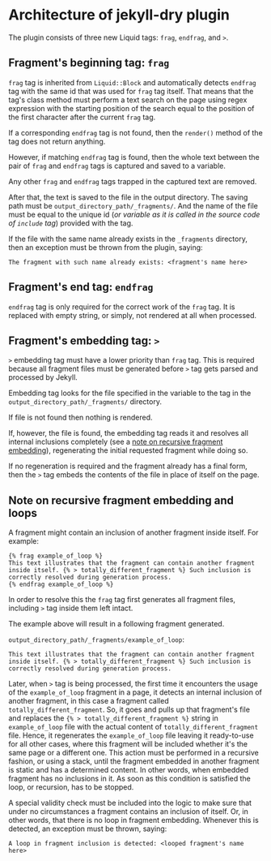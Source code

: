 # Architecture of jekyll-dry plugin

The plugin consists of three new Liquid tags: `frag`, `endfrag`, and `>`.

## Fragment's beginning tag: `frag`

`frag` tag is inherited from `Liquid::Block` and automatically detects `endfrag` tag with the same id that was used for `frag` tag itself. That means that the tag's class method must perform a text search on the page using regex expression with the starting position of the search equal to the position of the first character after the current `frag` tag.

If a corresponding `endfrag` tag is not found, then the `render()` method of the tag does not return anything.

However, if matching `endfrag` tag is found, then the whole text between the pair of `frag` and `endfrag` tags is captured and saved to a variable.

Any other `frag` and `endfrag` tags trapped in the captured text are removed.

After that, the text is saved to the file in the output directory. The saving path must be `output_directory_path/_fragments/`. And the name of the file must be equal to the unique id (*or variable as it is called in the source code of `include` tag*) provided with the tag.

If the file with the same name already exists in the `_fragments` directory, then an exception must be thrown from the plugin, saying:
```
The fragment with such name already exists: <fragment's name here>
```

## Fragment's end tag: `endfrag`

`endfrag` tag is only required for the correct work of the `frag` tag. It is replaced with empty string, or simply, not rendered at all when processed.

## Fragment's embedding tag: `>`

`>` embedding tag must have a lower priority than `frag` tag. This is required because all fragment files must be generated before `>` tag gets parsed and processed by Jekyll.

Embedding tag looks for the file specified in the variable to the tag in the `output_directory_path/_fragments/` directory.

If file is not found then nothing is rendered.

If, however, the file is found, the embedding tag reads it and resolves all internal inclusions completely (see a [note on recursive fragment embedding](#recursion)), regenerating the initial requested fragment while doing so.

If no regeneration is required and the fragment already has a final form, then the `>` tag embeds the contents of the file in place of itself on the page.

## <a name="recursion">Note on recursive fragment embedding and loops</a>

A fragment might contain an inclusion of another fragment inside itself. For example:
```
{% frag example_of_loop %}
This text illustrates that the fragment can contain another fragment
inside itself. {% > totally_different_fragment %} Such inclusion is
correctly resolved during generation process.
{% endfrag example_of_loop %}
```

In order to resolve this the `frag` tag first generates all fragment files, including `>` tag inside them left intact.

The example above will result in a following fragment generated.

`output_directory_path/_fragments/example_of_loop`:
```
This text illustrates that the fragment can contain another fragment
inside itself. {% > totally_different_fragment %} Such inclusion is
correctly resolved during generation process.
```

Later, when `>` tag is being processed, the first time it encounters the usage of the `example_of_loop` fragment in a page, it detects an internal inclusion of another fragment, in this case a fragment called `totally_different_fragment`. So, it goes and pulls up that fragment's file and replaces the `{% > totally_different_fragment %}` string in `example_of_loop` file with the actual content of `totally_different_fragment` file. Hence, it regenerates the `example_of_loop` file leaving it ready-to-use for all other cases, where this fragment will be included whether it's the same page or a different one. This action must be performed in a recursive fashion, or using a stack, until the fragment embedded in another fragment is static and has a determined content. In other words, when embedded fragment has no inclusions in it. As soon as this condition is satisfied the loop, or recursion, has to be stopped.

A special validity check must be included into the logic to make sure that under no circumstances a fragment contains an inclusion of itself. Or, in other words, that there is no loop in fragment embedding. Whenever this is detected, an exception must be thrown, saying:
```
A loop in fragment inclusion is detected: <looped fragment's name here>
```